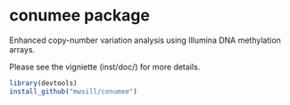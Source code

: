 conumee package
================

Enhanced copy-number variation analysis using Illumina DNA methylation arrays.

Please see the vigniette (inst/doc/) for more details.

```r
library(devtools)
install_github("mwsill/conumee")
```
